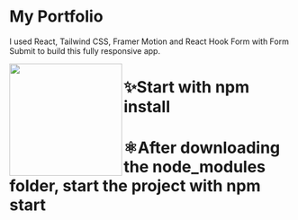 # My Portfolio 


I used React, Tailwind CSS, Framer Motion and React Hook Form with Form Submit to build this fully responsive app.

<img align="left" height="200" src="https://media.tenor.com/m9Ega9zEj1EAAAAC/coder-tester.gif"/>

###

<h1>✨Start with npm install </h1>
<h1>⚛️After downloading the node_modules folder, start the project with npm start</h1>


